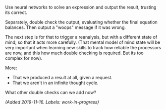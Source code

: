 Use neural networks to solve an expression and output the result, trusting its correct. 

Separately, double check the output, evaluating whether the final equation balances. Then output a "woops" message if it was wrong. 

The next step is for that to trigger a reanalysis, but with a different state of mind, so that it acts more carefully. 
(That mental model of mind state will be very important when learning new skills to track how reliable the processors are now, and this how much double checking is required. But its too complex for now). 

More:
* That we produced a result at all, given a request. 
* That we aren't in an infinite thought cycle. 

What other double checks can we add now?

_(Added 2019-11-16. Labels: work-in-progress)_